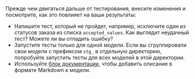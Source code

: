 Прежде чем двигаться дальше от тестирования, внесите изменения и посмотрите, как это повлияет на ваши результаты:

* Напишите тест, который не пройдет, например, исключите один из статусов заказа из списка `accepted_values`. Как выглядит неудачный тест? Можете ли вы отладить ошибку?
* Запустите тесты только для одной модели. Если вы сгруппировали свои модели с префиксом `stg_` в отдельную директорию, попробуйте запустить тесты для всех моделей в этой директории.
* Используйте [блок документации](/docs/build/documentation#using-docs-blocks), чтобы добавить описание в формате Markdown к модели.